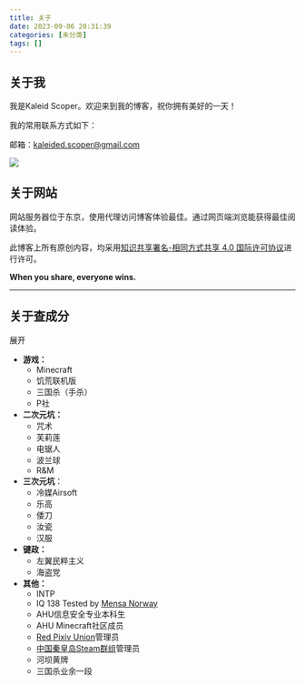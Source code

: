 ```yaml
---
title: 关于
date: 2023-09-06 20:31:39
categories: [未分类]
tags: []
---
```

## 关于我

我是Kaleid Scoper。欢迎来到我的博客，祝你拥有美好的一天！

我的常用联系方式如下：

邮箱：kaleided.scoper@gmail.com

![](http://testgames.me/wp-content/uploads/2024/11/683822431.jpg)

## 关于网站

网站服务器位于东京，使用代理访问博客体验最佳。通过网页端浏览能获得最佳阅读体验。

此博客上所有原创内容，均采用[知识共享署名-相同方式共享 4.0 国际许可协议](http://creativecommons.org/licenses/by-sa/4.0/)进行许可。

**When you share, everyone wins.**

---

## 关于查成分

展开

* **游戏：**
  + Minecraft
  + 饥荒联机版
  + 三国杀（手杀）
  + P社
* **二次元坑：**
  + 咒术
  + 芙莉莲
  + 电锯人
  + 波兰球
  + R&M
* **三次元坑**：
  + 冷媒Airsoft
  + 乐高
  + 倭刀
  + 汝瓷
  + 汉服
* **键政：**
  + 左翼民粹主义
  + 海盗党
* **其他：**
  + INTP
  + IQ 138 Tested by [Mensa Norway](https://test.mensa.no/Home/Test/en-US)
  + AHU信息安全专业本科生
  + AHU Minecraft社区成员
  + [Red Pixiv Union](https://www.pixiv.net/users/54704682)管理员
  + [中国秦皇岛Steam群组](https://steamcommunity.com/groups/chinaqinhuangdao)管理员
  + 河坝黄牌
  + 三国杀业余一段
